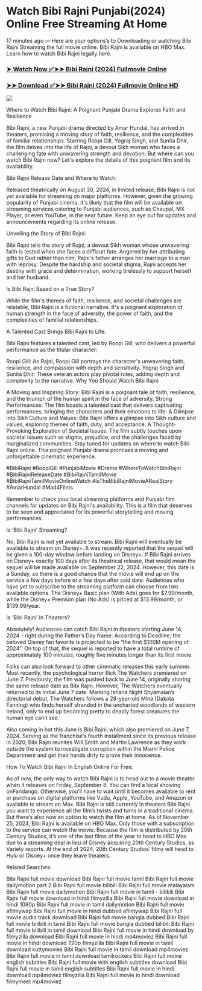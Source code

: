 # Watch Bibi Rajni Punjabi(2024) Online Free Streaming At Home

17 minutes ago — Here are your options’s to Downloading or watching Bibi Rajni Streaming the full movie online. Bibi Rajni is available on HBO Max. Learn how to watch Bibi Rajni legally here.


### [➤ Watch Now ✅➤➤ Bibi Rajni (2024) Fullmovie Online](https://bit.ly/bibi-rajni-tamil-movie)

### [➤➤ Download ✅➤➤ Bibi Rajni (2024) Fullmovie Online HD](https://bit.ly/bibi-rajni-tamil-movie)

<p dir="auto"><a href="https://bit.ly/bibi-rajni-tamil-movie" title="PLAY NOW" rel="nofollow"><img src="https://i.imgur.com/jhNGoEt.gif" style="max-width: 100%;"></a></p>

Where to Watch Bibi Rajni: A Poignant Punjabi Drama Explores Faith and Resilience

Bibi Rajni, a new Punjabi drama directed by Amar Hundal, has arrived in theaters, promising a moving story of faith, resilience, and the complexities of familial relationships. Starring Roopi Gill, Yograj Singh, and Sunita Dhir, the film delves into the life of Rajni, a devout Sikh woman who faces a challenging fate with unwavering strength and devotion. But where can you watch Bibi Rajni now? Let's explore the details of this poignant film and its availability.

Bibi Rajni Release Date and Where to Watch:

Released theatrically on August 30, 2024, in limited release, Bibi Rajni is not yet available for streaming on major platforms. However, given the growing popularity of Punjabi cinema, it's likely that the film will be available on streaming services catering to Punjabi audiences, such as Chaupal, MX Player, or even YouTube, in the near future. Keep an eye out for updates and announcements regarding its online release.

Unveiling the Story of Bibi Rajni:

Bibi Rajni tells the story of Rajni, a devout Sikh woman whose unwavering faith is tested when she faces a difficult fate. Angered by her attributing gifts to God rather than him, Rajni's father arranges her marriage to a man with leprosy. Despite the hardship and societal stigma, Rajni accepts her destiny with grace and determination, working tirelessly to support herself and her husband.

Is Bibi Rajni Based on a True Story?

While the film's themes of faith, resilience, and societal challenges are relatable, Bibi Rajni is a fictional narrative. It's a poignant exploration of human strength in the face of adversity, the power of faith, and the complexities of familial relationships.

A Talented Cast Brings Bibi Rajni to Life:

Bibi Rajni features a talented cast, led by Roopi Gill, who delivers a powerful performance as the titular character:

Roopi Gill: As Rajni, Roopi Gill portrays the character's unwavering faith, resilience, and compassion with depth and sensitivity.
Yograj Singh and Sunita Dhir: These veteran actors play pivotal roles, adding depth and complexity to the narrative.
Why You Should Watch Bibi Rajni:

A Moving and Inspiring Story: Bibi Rajni is a poignant tale of faith, resilience, and the triumph of the human spirit in the face of adversity.
Strong Performances: The film boasts a talented cast that delivers captivating performances, bringing the characters and their emotions to life.
A Glimpse into Sikh Culture and Values: Bibi Rajni offers a glimpse into Sikh culture and values, exploring themes of faith, duty, and acceptance.
A Thought-Provoking Exploration of Societal Issues: The film subtly touches upon societal issues such as stigma, prejudice, and the challenges faced by marginalized communities.
Stay tuned for updates on where to watch Bibi Rajni online. This poignant Punjabi drama promises a moving and unforgettable cinematic experience.

#BibiRajni #RoopiGill #PunjabiMovie #Drama #WhereToWatchBibiRajni #BibiRajniReleaseDate #BibiRajniTamilMovie #BibiRajniTamilMovieOnlineWatch #IsTheBibiRajniMovieARealStory #AmarHundal #Mad4Films

Remember to check your local streaming platforms and Punjabi film channels for updates on Bibi Rajni's availability. This is a film that deserves to be seen and appreciated for its powerful storytelling and moving performances.


Is ‘Bibi Rajni’ Streaming?

No, Bibi Rajni is not yet available to stream. Bibi Rajni will eventually be available to stream on Disney+. It was recently reported that the sequel will be given a 100-day window before landing on Disney+. If Bibi Rajni arrives on Disney+ exactly 100 days after its theatrical release, that would mean the sequel will be made available on September 22, 2024. However, this date is a Sunday, so there is a good chance that the movie will end up on the service a few days before or a few days after said date. Audiences who have yet to subscribe to the streaming platform can choose from two available options. The Disney+ Basic plan (With Ads) goes for $7.99/month, while the Disney+ Premium plan (No Ads) is priced at $13.99/month, or $139.99/year.

Is ‘Bibi Rajni’ In Theaters?

Absolutely! Audiences can catch Bibi Rajni in theaters starting June 14, 2024 - right during the Father’s Day frame. According to Deadline, the beloved Disney fan favorite is projected to be “the first $100M opening of 2024”. On top of that, the sequel is reported to have a total runtime of approximately 100 minutes, roughly five minutes longer than its first movie.

Folks can also look forward to other cinematic releases this early summer. Most recently, the psychological horror flick The Watchers premiered on June 7. Previously, the film was pushed back to June 14, originally sharing the same release date as Bibi Rajni. However, The Watchers eventually returned to its initial June 7 date. Marking Ishana Night Shyamalan’s directorial debut, The Watchers follows a 28-year-old Mina (Dakota Fanning) who finds herself stranded in the uncharted woodlands of western Ireland, only to end up becoming pretty to deadly forest creatures the human eye can’t see.

Also coming in hot this June is Bibi Rajni, which also premiered on June 7, 2024. Serving as the franchise’s fourth installment since its previous release in 2020, Bibi Rajni reunites Will Smith and Martin Lawrence as they work outside the system to investigate corruption within the Miami Police Department and get their hands dirty to prove their innocence.

How To Watch Bibi Rajni In English Online For Free:

As of now, the only way to watch Bibi Rajni is to head out to a movie theater when it releases on Friday, September 8. You can find a local showing onFandango. Otherwise, you’ll have to wait until it becomes available to rent or purchase on digital platforms like Vudu, Apple, YouTube, and Amazon or available to stream on Max. Bibi Rajni is still currently in theaters Bibi Rajni you want to experience all the film’s twists and turns in a traditional cinema. But there’s also now an option to watch the film at home. As of November 25, 2024, Bibi Rajni is available on HBO Max. Only those with a subscription to the service can watch the movie. Because the film is distributed by 20th Century Studios, it’s one of the last films of the year to head to HBO Max due to a streaming deal in lieu of Disney acquiring 20th Century Studios, as Variety reports. At the end of 2024, 20th Century Studios’ films will head to Hulu or Disney+ once they leave theaters.


Related Searches:

Bibi Rajni full movie download
Bibi Rajni full movie tamil
Bibi Rajni full movie dailymotion part 2
Bibi Rajni full movie bilibili
Bibi Rajni full movie malayalam
Bibi Rajni full movie dailymotion
Bibi Rajni full movie in tamil - bilibili
Bibi Rajni full movie download in hindi filmyzilla
Bibi Rajni full movie download in hindi 1080p
Bibi Rajni full movie in tamil dailymotion
Bibi Rajni full movie afilmywap
Bibi Rajni full movie in hindi dubbed afilmywap
Bibi Rajni full movie audio track download
Bibi Rajni full movie bangla dubbed
Bibi Rajni full movie bilibili in tamil
Bibi Rajni full movie bangla dubbed bilibili
Bibi Rajni full movie bilibili in tamil download
Bibi Rajni full movie in hindi download by filmyzilla
download Bibi Rajni full movie in hindi mp4moviez
Bibi Rajni full movie in hindi download 720p filmyzilla
Bibi Rajni full movie in tamil download kuttymovies
Bibi Rajni full movie in tamil download mp4moviez
Bibi Rajni full movie in tamil download tamilrockers
Bibi Rajni full movie english subtitles
Bibi Rajni full movie with english subtitles download
Bibi Rajni full movie in tamil english subtitles
Bibi Rajni full movie in hindi download mp4moviez filmyzilla
Bibi Rajni full movie in hindi download filmymeet mp4moviez
